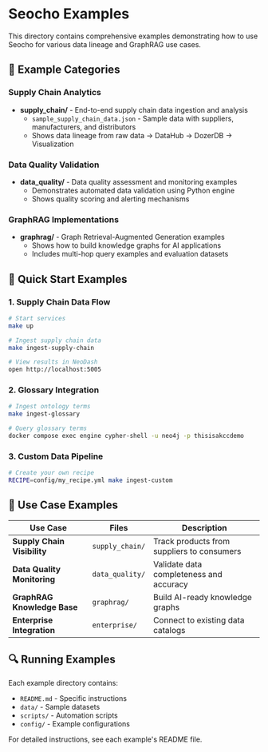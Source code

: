 # Seocho Examples

This directory contains comprehensive examples demonstrating how to use Seocho for various data lineage and GraphRAG use cases.

## 📁 Example Categories

### Supply Chain Analytics
- **supply_chain/** - End-to-end supply chain data ingestion and analysis
  - `sample_supply_chain_data.json` - Sample data with suppliers, manufacturers, and distributors
  - Shows data lineage from raw data → DataHub → DozerDB → Visualization

### Data Quality Validation
- **data_quality/** - Data quality assessment and monitoring examples
  - Demonstrates automated data validation using Python engine
  - Shows quality scoring and alerting mechanisms

### GraphRAG Implementations
- **graphrag/** - Graph Retrieval-Augmented Generation examples
  - Shows how to build knowledge graphs for AI applications
  - Includes multi-hop query examples and evaluation datasets

## 🚀 Quick Start Examples

### 1. Supply Chain Data Flow
```bash
# Start services
make up

# Ingest supply chain data
make ingest-supply-chain

# View results in NeoDash
open http://localhost:5005
```

### 2. Glossary Integration
```bash
# Ingest ontology terms
make ingest-glossary

# Query glossary terms
docker compose exec engine cypher-shell -u neo4j -p thisisakccdemo
```

### 3. Custom Data Pipeline
```bash
# Create your own recipe
RECIPE=config/my_recipe.yml make ingest-custom
```

## 🎯 Use Case Examples

| Use Case | Files | Description |
|----------|--------|-------------|
| **Supply Chain Visibility** | `supply_chain/` | Track products from suppliers to consumers |
| **Data Quality Monitoring** | `data_quality/` | Validate data completeness and accuracy |
| **GraphRAG Knowledge Base** | `graphrag/` | Build AI-ready knowledge graphs |
| **Enterprise Integration** | `enterprise/` | Connect to existing data catalogs |

## 🔍 Running Examples

Each example directory contains:
- `README.md` - Specific instructions
- `data/` - Sample datasets
- `scripts/` - Automation scripts
- `config/` - Example configurations

For detailed instructions, see each example's README file.
